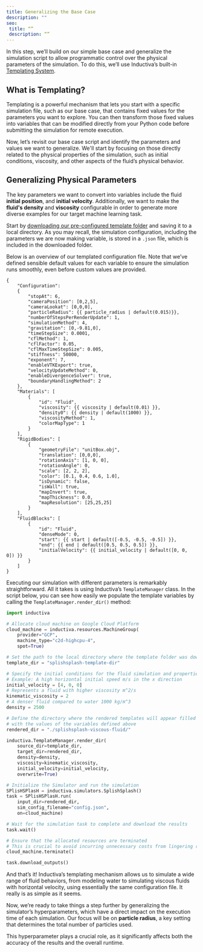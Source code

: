 ```yaml
---
title: Generalizing the Base Case
description: ""
seo:
 title: “”
 description: “”
---
```


In this step, we’ll build on our simple base case and generalize the simulation script to allow programmatic control over the physical parameters of the simulation. To do this, we’ll use Inductiva’s built-in [Templating System](/guides/parallel-simulations/templating).

## What is Templating?
Templating is a powerful mechanism that lets you start with a specific simulation file, such as our base case, that contains fixed values for the parameters you want to explore. You can then transform those fixed values into variables that can be modified directly from your Python code before submitting the simulation for remote execution.

Now, let’s revisit our base case script and identify the parameters and values we want to generalize. We'll start by focusing on those directly related to the physical properties of the simulation, such as initial conditions, viscosity, and other aspects of the fluid’s physical behavior.

## Generalizing Physical Parameters
The key parameters we want to convert into variables include the fluid **initial position**, and **initial velocity**. Additionally, we want to make the **fluid's density** and **viscosity** configurable in order to generate more diverse examples for our target machine learning task.

Start by [downloading our pre-configured template folder](https://storage.googleapis.com/inductiva-api-demo-files/splishsplash-template-dir.zip) and saving it to a local directory. As you may recall, the simulation configuration, including the parameters we are now making variable, is stored in a `.json` file, which is included in the downloaded folder.

Below is an overview of our templated configuration file. Note that we’ve defined sensible default values for each variable to ensure the simulation runs smoothly, even before custom values are provided.

```text
{
	"Configuration": 
	{
        "stopAt": 6,
		"cameraPosition": [0,2,5],
		"cameraLookat": [0,0,0],
		"particleRadius": {{ particle_radius | default(0.015)}},
		"numberOfStepsPerRenderUpdate": 1,
		"simulationMethod": 4,
		"gravitation": [0,-9.81,0],
        "timeStepSize": 0.0001,
		"cflMethod": 1, 
		"cflFactor": 0.05,
		"cflMaxTimeStepSize": 0.005,		
		"stiffness": 50000,
		"exponent": 7,
        "enableVTKExport": true,
		"velocityUpdateMethod": 0,
		"enableDivergenceSolver": true,
		"boundaryHandlingMethod": 2
	},
	"Materials": [
		{
			"id": "Fluid",
			"viscosity": {{ viscosity | default(0.01) }},
			"density0": {{ density | default(1000) }},
			"viscosityMethod": 1,
			"colorMapType": 1
		}
	],
	"RigidBodies": [
		{
			"geometryFile": "unitBox.obj",
			"translation": [0,0,0],
			"rotationAxis": [1, 0, 0],
			"rotationAngle": 0,
			"scale": [2, 2, 2],
			"color": [0.1, 0.4, 0.6, 1.0], 
			"isDynamic": false,
			"isWall": true,
			"mapInvert": true, 
			"mapThickness": 0.0,
			"mapResolution": [25,25,25]
		}
	],
	"FluidBlocks": [
		{
			"id": "Fluid",
			"denseMode": 0,
            "start": {{ start | default([-0.5, -0.5, -0.5]) }},
            "end": {{ end | default([0.5, 0.5, 0.5]) }},
			"initialVelocity": {{ initial_velocity | default([0, 0, 0]) }}
		}
	]
}
```

Executing our simulation with different parameters is remarkably straightforward. All it takes is using Inductiva’s `TemplateManager` class. In the script below, you can see how easily we populate the template variables by calling the `TemplateManager.render_dir()` method:

```python
import inductiva

# Allocate cloud machine on Google Cloud Platform
cloud_machine = inductiva.resources.MachineGroup(
    provider="GCP",
    machine_type="c2d-highcpu-4",
    spot=True)

# Set the path to the local directory where the template folder was downloaded
template_dir = "splishsplash-template-dir"

# Specify the initial conditions for the fluid simulation and properties
# Example: A high horizontal initial speed m/s in the x direction 
initial_velocity = [4, 0, 0]
# Represents a fluid with higher viscosity m^2/s
kinematic_viscosity = 2       
# A denser fluid compared to water 1000 kg/m^3
density = 2500                

# Define the directory where the rendered templates will appear filled 
# with the values of the variables defined above
rendered_dir = "./splishsplash-viscous-fluid/"

inductiva.TemplateManager.render_dir(
    source_dir=template_dir,
    target_dir=rendered_dir,
    density=density,
    viscosity=kinematic_viscosity,
    initial_velocity=initial_velocity,
    overwrite=True)

# Initialize the Simulator and run the simulation
SPlisHSPlasH = inductiva.simulators.SplishSplash()
task = SPlisHSPlasH.run(
    input_dir=rendered_dir,
    sim_config_filename="config.json",
    on=cloud_machine)

# Wait for the simulation task to complete and download the results
task.wait()

# Ensure that the allocated resources are terminated
# This is crucial to avoid incurring unnecessary costs from lingering resources
cloud_machine.terminate()

task.download_outputs()
```

And that’s it! Inductiva’s templating mechanism allows us to simulate a wide range of fluid behaviors, from modeling water to 
simulating viscous fluids with horizontal velocity, using essentially the same configuration file. It really is as simple as it seems.

Now, we’re ready to take things a step further by generalizing the simulator’s hyperparameters, which have a direct impact on the 
execution time of each simulation. Our focus will be on **particle radius**, a key setting that determines the total number of particles used.

This hyperparameter plays a crucial role, as it significantly affects both the accuracy of the results and the overall runtime.